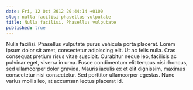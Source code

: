 ```yaml
---
date: Fri, 12 Oct 2012 20:44:14 +0100
slug: nulla-facilisi-phasellus-vulputate
title: Nulla facilisi. Phasellus vulputate
published: true
---
```

Nulla facilisi. Phasellus vulputate purus vehicula porta placerat. Lorem ipsum dolor sit amet, consectetur adipiscing elit. Ut ac felis nulla. Cras consequat pretium risus vitae suscipit. Curabitur neque leo, facilisis ac pulvinar eget, viverra in urna. Fusce condimentum elit tempus nisi rhoncus, sed ullamcorper dolor gravida. Mauris iaculis ex et elit dignissim, maximus consectetur nisi consectetur. Sed porttitor ullamcorper egestas. Nunc varius mollis leo, at accumsan lectus placerat id.
